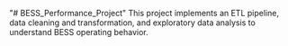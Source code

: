 "# BESS_Performance_Project" 
This project implements an ETL pipeline, data cleaning and transformation, and exploratory data analysis to understand BESS operating behavior.